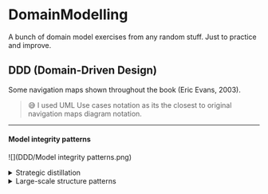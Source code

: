 # DomainModelling
A bunch of domain model exercises from any random stuff. Just to practice and improve.

## DDD (Domain-Driven Design)

Some navigation maps shown throughout the book (Eric Evans, 2003).
 
>😅 I used UML Use cases notation as its the closest to original navigation maps diagram notation.

---

#### Model integrity patterns

![](DDD/Model integrity patterns.png)

<details><summary>Strategic distillation</summary>
<p>

![](DDD/StrategicDistillation.png)

</p>
</details>

<details><summary>Large-scale structure patterns</summary>
<p>

![](DDD/Large-scale structure patterns.png)

</p>
</details>
